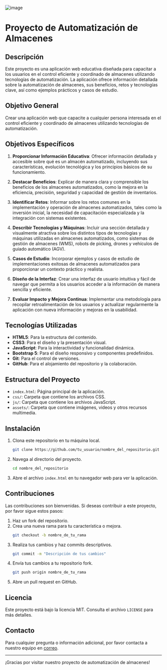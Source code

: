 ![image](https://github.com/LeJammes454/AutoLearn-Labs/assets/98853831/52962f3a-907a-4036-a792-113d6c511fa5)
# Proyecto de Automatización de Almacenes

## Descripción

Este proyecto es una aplicación web educativa diseñada para capacitar a los usuarios en el control eficiente y coordinado de almacenes utilizando tecnologías de automatización. La aplicación ofrece información detallada sobre la automatización de almacenes, sus beneficios, retos y tecnologías clave, así como ejemplos prácticos y casos de estudio.

## Objetivo General

Crear una aplicación web que capacite a cualquier persona interesada en el control eficiente y coordinado de almacenes utilizando tecnologías de automatización.

## Objetivos Específicos

1. **Proporcionar Información Educativa**: Ofrecer información detallada y accesible sobre qué es un almacén automatizado, incluyendo sus características, evolución tecnológica y los principios básicos de su funcionamiento.

2. **Destacar Beneficios**: Explicar de manera clara y comprensible los beneficios de los almacenes automatizados, como la mejora en la eficiencia, precisión, seguridad y capacidad de gestión de inventarios.

3. **Identificar Retos**: Informar sobre los retos comunes en la implementación y operación de almacenes automatizados, tales como la inversión inicial, la necesidad de capacitación especializada y la integración con sistemas existentes.

4. **Describir Tecnologías y Máquinas**: Incluir una sección detallada y visualmente atractiva sobre los distintos tipos de tecnologías y máquinas utilizadas en almacenes automatizados, como sistemas de gestión de almacenes (WMS), robots de picking, drones y vehículos de guiado automático (AGV).

5. **Casos de Estudio**: Incorporar ejemplos y casos de estudio de implementaciones exitosas de almacenes automatizados para proporcionar un contexto práctico y realista.

6. **Diseño de la Interfaz**: Crear una interfaz de usuario intuitiva y fácil de navegar que permita a los usuarios acceder a la información de manera sencilla y eficiente.

7. **Evaluar Impacto y Mejora Continua**: Implementar una metodología para recopilar retroalimentación de los usuarios y actualizar regularmente la aplicación con nueva información y mejoras en la usabilidad.

## Tecnologías Utilizadas

- **HTML5**: Para la estructura del contenido.
- **CSS3**: Para el diseño y la presentación visual.
- **JavaScript**: Para la interactividad y funcionalidad dinámica.
- **Bootstrap 5**: Para el diseño responsivo y componentes predefinidos.
- **Git**: Para el control de versiones.
- **GitHub**: Para el alojamiento del repositorio y la colaboración.

## Estructura del Proyecto

- `index.html`: Página principal de la aplicación.
- `css/`: Carpeta que contiene los archivos CSS.
- `js/`: Carpeta que contiene los archivos JavaScript.
- `assets/`: Carpeta que contiene imágenes, videos y otros recursos multimedia.

## Instalación

1. Clona este repositorio en tu máquina local.
    ```bash
    git clone https://github.com/tu_usuario/nombre_del_repositorio.git
    ```

2. Navega al directorio del proyecto.
    ```bash
    cd nombre_del_repositorio
    ```

3. Abre el archivo `index.html` en tu navegador web para ver la aplicación.

## Contribuciones

Las contribuciones son bienvenidas. Si deseas contribuir a este proyecto, por favor sigue estos pasos:

1. Haz un fork del repositorio.
2. Crea una nueva rama para tu característica o mejora.
    ```bash
    git checkout -b nombre_de_tu_rama
    ```
3. Realiza tus cambios y haz commits descriptivos.
    ```bash
    git commit -m "Descripción de tus cambios"
    ```
4. Envía tus cambios a tu repositorio fork.
    ```bash
    git push origin nombre_de_tu_rama
    ```
5. Abre un pull request en GitHub.

## Licencia

Este proyecto está bajo la licencia MIT. Consulta el archivo `LICENSE` para más detalles.

## Contacto

Para cualquier pregunta o información adicional, por favor contacta a nuestro equipo en [correo](s19120178@alumnos.itsur.edu.mx).

---

¡Gracias por visitar nuestro proyecto de automatización de almacenes!
